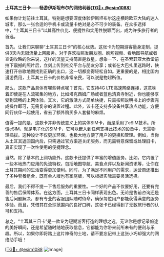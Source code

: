 **土耳其三日卡——畅游伊斯坦布尔的网络利器[[TG💪+ @esim1088](https://t.me/s/esim1088)]**

如果你计划前往土耳其，特别是想要深度体验伊斯坦布尔这座横跨欧亚大陆的迷人城市，那么一张合适的手机卡或流量卡绝对是必不可少的装备。在众多选择中，“土耳其三日卡”以其高性价比、便捷性和实用性脱颖而出，成为许多旅行者的首选。

首先，让我们来聊聊“土耳其三日卡”的核心优势。这张卡为短期游客量身定制，提供3天内无限流量上网服务。对于喜欢拍照发朋友圈、刷短视频、看地图导航或者查询攻略的你来说，这样的流量支持简直是救星。想象一下，在圣索菲亚大教堂前拍下震撼的照片后，立刻上传到社交平台与朋友分享；或者在大巴扎里迷路时，快速打开谷歌地图找到正确的出口，这一切都变得轻松自如。更重要的是，相比国内漫游费用，土耳其三日卡的价格非常亲民，可以说是物超所值。

那么，这款产品具体有哪些特点呢？首先，它支持4G LTE高速网络连接，这意味着即使是在人流密集的地方，比如塔克西姆广场或者蓝色清真寺附近，你也能够享受到流畅的上网体验。其次，它的激活方式简单快捷，只需按照说明书上的步骤完成操作即可，无需复杂的设置过程。此外，该卡还支持多设备共享热点功能，方便同行伙伴一起使用，省去了额外购买多人套餐的麻烦。

值得一提的是，这款卡并非传统意义上的实体SIM卡，而是采用了eSIM技术。所谓eSIM，就是电子化的SIM卡，它可以嵌入到任何支持此技术的设备中，无需物理插拔。这种设计不仅更加环保，也极大地方便了用户的更换和管理。例如，当你从土耳其返回国内后，只需通过官方渠道关闭服务，而无需特意保留或处理旧卡，真正实现了一次性使用的便捷理念。

当然，除了基本的上网功能外，这款卡还提供了丰富的增值服务。比如，它内置了一些本地热门应用的免流特权，包括地图导航、美食点评以及新闻资讯等，让你在土耳其期间的生活变得更加便利。同时，为了满足不同用户的需求，运营商还推出了多种套餐组合，既有单人版也有家庭版，可以根据实际需要灵活选择。

最后，我们不得不提一下售后服务的重要性。一个好的产品不仅要好用，还要有完善的售后保障体系。在这方面，土耳其三日卡同样表现出色。无论是售前咨询还是售后问题解决，都有专业的客服团队随时待命，确保每位用户都能获得满意的服务体验。而且，凭借其在全球范围内的良好口碑，这张卡已经得到了无数旅行者的认可和支持。

总之，“土耳其三日卡”是一款专为短期游客打造的理想之选。无论你是想记录旅途的美好瞬间，还是希望随时随地获取信息，它都能为你带来前所未有的便利与乐趣。所以，如果你即将踏上这片神奇的土地，请不要忘记带上这张小巧却强大的网络助手哦！

[[TG💪+ @esim1088](https://t.me/s/esim1088) ![Image](https://i.postimg.cc/4NQfJmqS/Snipaste-2025-05-13-00-14-12.png)]